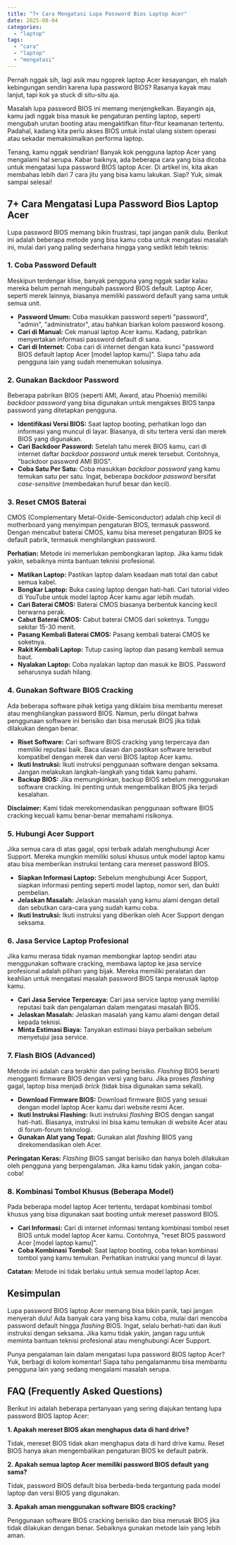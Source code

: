 ```yaml
---
title: "7+ Cara Mengatasi Lupa Password Bios Laptop Acer"
date: 2025-08-04
categories: 
  - "laptop"
tags: 
  - "cara"
  - "laptop"
  - "mengatasi"
---
```


Pernah nggak sih, lagi asik mau ngoprek laptop Acer kesayangan, eh malah kebingungan sendiri karena lupa password BIOS? Rasanya kayak mau lanjut, tapi kok ya stuck di situ-situ aja.

Masalah lupa password BIOS ini memang menjengkelkan. Bayangin aja, kamu jadi nggak bisa masuk ke pengaturan penting laptop, seperti mengubah urutan booting atau mengaktifkan fitur-fitur keamanan tertentu. Padahal, kadang kita perlu akses BIOS untuk instal ulang sistem operasi atau sekadar memaksimalkan performa laptop.

Tenang, kamu nggak sendirian! Banyak kok pengguna laptop Acer yang mengalami hal serupa. Kabar baiknya, ada beberapa cara yang bisa dicoba untuk mengatasi lupa password BIOS laptop Acer. Di artikel ini, kita akan membahas lebih dari 7 cara jitu yang bisa kamu lakukan. Siap? Yuk, simak sampai selesai!

## 7+ Cara Mengatasi Lupa Password Bios Laptop Acer

Lupa password BIOS memang bikin frustrasi, tapi jangan panik dulu. Berikut ini adalah beberapa metode yang bisa kamu coba untuk mengatasi masalah ini, mulai dari yang paling sederhana hingga yang sedikit lebih teknis:

### 1\. Coba Password Default

Meskipun terdengar klise, banyak pengguna yang nggak sadar kalau mereka belum pernah mengubah password BIOS default. Laptop Acer, seperti merek lainnya, biasanya memiliki password default yang sama untuk semua unit.

- **Password Umum:** Coba masukkan password seperti "password", "admin", "administrator", atau bahkan biarkan kolom password kosong.
- **Cari di Manual:** Cek manual laptop Acer kamu. Kadang, pabrikan menyertakan informasi password default di sana.
- **Cari di Internet:** Coba cari di internet dengan kata kunci "password BIOS default laptop Acer \[model laptop kamu\]". Siapa tahu ada pengguna lain yang sudah menemukan solusinya.

### 2\. Gunakan Backdoor Password

Beberapa pabrikan BIOS (seperti AMI, Award, atau Phoenix) memiliki _backdoor password_ yang bisa digunakan untuk mengakses BIOS tanpa password yang ditetapkan pengguna.

- **Identifikasi Versi BIOS:** Saat laptop booting, perhatikan logo dan informasi yang muncul di layar. Biasanya, di situ tertera versi dan merek BIOS yang digunakan.
- **Cari Backdoor Password:** Setelah tahu merek BIOS kamu, cari di internet daftar _backdoor password_ untuk merek tersebut. Contohnya, "backdoor password AMI BIOS".
- **Coba Satu Per Satu:** Coba masukkan _backdoor password_ yang kamu temukan satu per satu. Ingat, beberapa _backdoor password_ bersifat _case-sensitive_ (membedakan huruf besar dan kecil).

### 3\. Reset CMOS Baterai

CMOS (Complementary Metal-Oxide-Semiconductor) adalah chip kecil di motherboard yang menyimpan pengaturan BIOS, termasuk password. Dengan mencabut baterai CMOS, kamu bisa mereset pengaturan BIOS ke default pabrik, termasuk menghilangkan password.

**Perhatian:** Metode ini memerlukan pembongkaran laptop. Jika kamu tidak yakin, sebaiknya minta bantuan teknisi profesional.

- **Matikan Laptop:** Pastikan laptop dalam keadaan mati total dan cabut semua kabel.
- **Bongkar Laptop:** Buka casing laptop dengan hati-hati. Cari tutorial video di YouTube untuk model laptop Acer kamu agar lebih mudah.
- **Cari Baterai CMOS:** Baterai CMOS biasanya berbentuk kancing kecil berwarna perak.
- **Cabut Baterai CMOS:** Cabut baterai CMOS dari soketnya. Tunggu sekitar 15-30 menit.
- **Pasang Kembali Baterai CMOS:** Pasang kembali baterai CMOS ke soketnya.
- **Rakit Kembali Laptop:** Tutup casing laptop dan pasang kembali semua baut.
- **Nyalakan Laptop:** Coba nyalakan laptop dan masuk ke BIOS. Password seharusnya sudah hilang.

### 4\. Gunakan Software BIOS Cracking

Ada beberapa software pihak ketiga yang diklaim bisa membantu mereset atau menghilangkan password BIOS. Namun, perlu diingat bahwa penggunaan software ini berisiko dan bisa merusak BIOS jika tidak dilakukan dengan benar.

- **Riset Software:** Cari software BIOS cracking yang terpercaya dan memiliki reputasi baik. Baca ulasan dan pastikan software tersebut kompatibel dengan merek dan versi BIOS laptop Acer kamu.
- **Ikuti Instruksi:** Ikuti instruksi penggunaan software dengan seksama. Jangan melakukan langkah-langkah yang tidak kamu pahami.
- **Backup BIOS:** Jika memungkinkan, backup BIOS sebelum menggunakan software cracking. Ini penting untuk mengembalikan BIOS jika terjadi kesalahan.

**Disclaimer:** Kami tidak merekomendasikan penggunaan software BIOS cracking kecuali kamu benar-benar memahami risikonya.

### 5\. Hubungi Acer Support

Jika semua cara di atas gagal, opsi terbaik adalah menghubungi Acer Support. Mereka mungkin memiliki solusi khusus untuk model laptop kamu atau bisa memberikan instruksi tentang cara mereset password BIOS.

- **Siapkan Informasi Laptop:** Sebelum menghubungi Acer Support, siapkan informasi penting seperti model laptop, nomor seri, dan bukti pembelian.
- **Jelaskan Masalah:** Jelaskan masalah yang kamu alami dengan detail dan sebutkan cara-cara yang sudah kamu coba.
- **Ikuti Instruksi:** Ikuti instruksi yang diberikan oleh Acer Support dengan seksama.

### 6\. Jasa Service Laptop Profesional

Jika kamu merasa tidak nyaman membongkar laptop sendiri atau menggunakan software cracking, membawa laptop ke jasa service profesional adalah pilihan yang bijak. Mereka memiliki peralatan dan keahlian untuk mengatasi masalah password BIOS tanpa merusak laptop kamu.

- **Cari Jasa Service Terpercaya:** Cari jasa service laptop yang memiliki reputasi baik dan pengalaman dalam mengatasi masalah BIOS.
- **Jelaskan Masalah:** Jelaskan masalah yang kamu alami dengan detail kepada teknisi.
- **Minta Estimasi Biaya:** Tanyakan estimasi biaya perbaikan sebelum menyetujui jasa service.

### 7\. Flash BIOS (Advanced)

Metode ini adalah cara terakhir dan paling berisiko. _Flashing_ BIOS berarti mengganti firmware BIOS dengan versi yang baru. Jika proses _flashing_ gagal, laptop bisa menjadi _brick_ (tidak bisa digunakan sama sekali).

- **Download Firmware BIOS:** Download firmware BIOS yang sesuai dengan model laptop Acer kamu dari website resmi Acer.
- **Ikuti Instruksi Flashing:** Ikuti instruksi _flashing_ BIOS dengan sangat hati-hati. Biasanya, instruksi ini bisa kamu temukan di website Acer atau di forum-forum teknologi.
- **Gunakan Alat yang Tepat:** Gunakan alat _flashing_ BIOS yang direkomendasikan oleh Acer.

**Peringatan Keras:** _Flashing_ BIOS sangat berisiko dan hanya boleh dilakukan oleh pengguna yang berpengalaman. Jika kamu tidak yakin, jangan coba-coba!

### 8\. Kombinasi Tombol Khusus (Beberapa Model)

Pada beberapa model laptop Acer tertentu, terdapat kombinasi tombol khusus yang bisa digunakan saat booting untuk mereset password BIOS.

- **Cari Informasi:** Cari di internet informasi tentang kombinasi tombol reset BIOS untuk model laptop Acer kamu. Contohnya, "reset BIOS password Acer \[model laptop kamu\]".
- **Coba Kombinasi Tombol:** Saat laptop booting, coba tekan kombinasi tombol yang kamu temukan. Perhatikan instruksi yang muncul di layar.

**Catatan:** Metode ini tidak berlaku untuk semua model laptop Acer.

## Kesimpulan

Lupa password BIOS laptop Acer memang bisa bikin panik, tapi jangan menyerah dulu! Ada banyak cara yang bisa kamu coba, mulai dari mencoba password default hingga _flashing_ BIOS. Ingat, selalu berhati-hati dan ikuti instruksi dengan seksama. Jika kamu tidak yakin, jangan ragu untuk meminta bantuan teknisi profesional atau menghubungi Acer Support.

Punya pengalaman lain dalam mengatasi lupa password BIOS laptop Acer? Yuk, berbagi di kolom komentar! Siapa tahu pengalamanmu bisa membantu pengguna lain yang sedang mengalami masalah serupa.

## FAQ (Frequently Asked Questions)

Berikut ini adalah beberapa pertanyaan yang sering diajukan tentang lupa password BIOS laptop Acer:

**1\. Apakah mereset BIOS akan menghapus data di hard drive?**

Tidak, mereset BIOS tidak akan menghapus data di hard drive kamu. Reset BIOS hanya akan mengembalikan pengaturan BIOS ke default pabrik.

**2\. Apakah semua laptop Acer memiliki password BIOS default yang sama?**

Tidak, password BIOS default bisa berbeda-beda tergantung pada model laptop dan versi BIOS yang digunakan.

**3\. Apakah aman menggunakan software BIOS cracking?**

Penggunaan software BIOS cracking berisiko dan bisa merusak BIOS jika tidak dilakukan dengan benar. Sebaiknya gunakan metode lain yang lebih aman.
